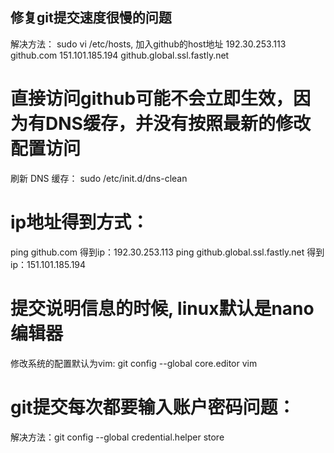 ## 修复git提交速度很慢的问题   

解决方法：
sudo vi /etc/hosts, 加入github的host地址
192.30.253.113 github.com
151.101.185.194 github.global.ssl.fastly.net

# 直接访问github可能不会立即生效，因为有DNS缓存，并没有按照最新的修改配置访问
刷新 DNS 缓存：
sudo /etc/init.d/dns-clean

# ip地址得到方式：
ping github.com 得到ip：192.30.253.113
ping github.global.ssl.fastly.net 得到ip：151.101.185.194

# 提交说明信息的时候, linux默认是nano编辑器
修改系统的配置默认为vim:
git config --global core.editor vim

# git提交每次都要输入账户密码问题：
解决方法：git config --global credential.helper store
